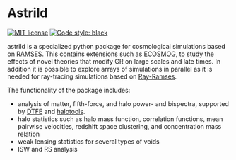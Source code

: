 Astrild
==============================
[![MIT license](http://img.shields.io/badge/license-MIT-brightgreen.svg)](http://opensource.org/licenses/MIT)
[![Code style: black](https://img.shields.io/badge/code%20style-black-000000.svg)](https://github.com/ambv/black)

astrild is a specialized python package for cosmological simulations based on [RAMSES](https://bitbucket.org/rteyssie/ramses/wiki/Home). This contains extensions such as [ECOSMOG](https://arxiv.org/abs/1110.1379), to study the effects of novel theories that modify GR on large scales and late times. In addition it is possible to explore arrays of simulations in parallel as it is needed for ray-tracing simulations based on [Ray-Ramses](https://arxiv.org/pdf/1601.02012.pdf).

The functionality of the package includes:

* analysis of matter, fifth-force, and halo power- and bispectra, supported by [DTFE](https://www.astro.rug.nl/~voronoi/DTFE/dtfe.html) and [halotools](https://github.com/astropy/halotools).
* halo statistics such as halo mass function, correlation functions, mean pairwise velocities, redshift space clustering, and concentration mass relation
* weak lensing statistics for several types of voids
* ISW and RS analysis

